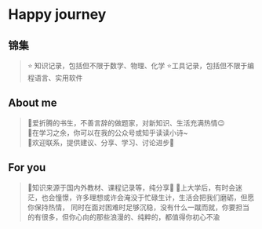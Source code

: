 # Happy journey

## 锦集
>⭐ 知识记录，包括但不限于数学、物理、化学
>⭐工具记录，包括但不限于编程语言、实用软件

## About me
>📌爱折腾的书生，不善言辞的做题家，对新知识、生活充满热情😉  
>📌在学习之余，你可以在我的公众号或知乎读读小诗~  
>📌欢迎联系，提供建议、分享、学习、讨论进步📩

## For you
>🌹知识来源于国内外教材、课程记录等，纯分享📝
>🌹上大学后，有时会迷茫，也会憧憬，许多理想或许会淹没于忙碌生计，生活会把我们磨砺，但愿你保持热情，
同时在面对困难时足够沉稳，没有什么一蹴而就，你要担当的有很多，但你心向的那些浪漫的、纯粹的，都值得你初心不渝
